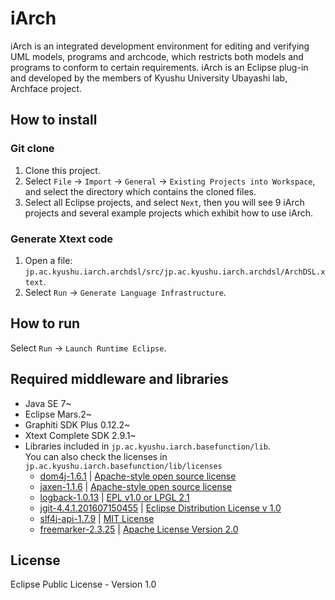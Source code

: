 iArch
=====

iArch is an integrated development environment for editing and verifying UML models, programs and archcode, which restricts both models and programs to conform to certain requirements.
iArch is an Eclipse plug-in and developed by the members of Kyushu University Ubayashi lab, Archface project.

How to install
------
### Git clone ###
1. Clone this project.
2. Select `File` -> `Import` -> `General` -> `Existing Projects into Workspace`, and select the directory which contains the cloned files.
3. Select all Eclipse projects, and select `Next`, then you will see 9 iArch projects and several example projects which exhibit how to use iArch.

### Generate Xtext code ###
1. Open a file: `jp.ac.kyushu.iarch.archdsl/src/jp.ac.kyushu.iarch.archdsl/ArchDSL.xtext`.
2. Select `Run` -> `Generate Language Infrastructure`.

How to run
------
Select `Run` -> `Launch Runtime Eclipse`.

Required middleware and libraries
------
* Java SE 7~
* Eclipse Mars.2~
* Graphiti SDK Plus 0.12.2~
* Xtext Complete SDK 2.9.1~
* Libraries included in `jp.ac.kyushu.iarch.basefunction/lib`.  
You can also check the licenses in `jp.ac.kyushu.iarch.basefunction/lib/licenses`
    * [dom4j-1.6.1](http://dom4j.sourceforge.net/dom4j-1.6.1/index.html) | [Apache-style open source license](http://dom4j.sourceforge.net/dom4j-1.6.1/faq.html)
    * [jaxen-1.1.6](http://jaxen.org/) | [Apache-style open source license](http://jaxen.org/faq.html)
    * [logback-1.0.13](http://logback.qos.ch/) | [EPL v1.0 or LPGL 2.1](http://logback.qos.ch/license.html)
    * [jgit-4.4.1.201607150455](https://eclipse.org/jgit/) | [Eclipse Distribution License v 1.0](http://www.eclipse.org/org/documents/edl-v10.php)
    * [slf4j-api-1.7.9](http://www.slf4j.org/) | [MIT License](http://www.slf4j.org/license.html)
    * [freemarker-2.3.25](http://freemarker.org/) | [Apache License Version 2.0](http://freemarker.org/docs/app_license.html)

License
------
Eclipse Public License - Version 1.0

